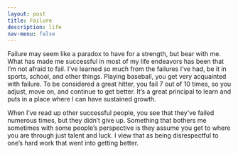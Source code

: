 ```yaml
---
layout: post
title: Failure
description: life
nav-menu: false
---
```


Failure may seem like a paradox to have for a strength, but bear with me. What has made me successful in most of my life endeavors has been that I’m not afraid to fail. I’ve learned so much from the failures I’ve had, be it in sports, school, and other things. Playing baseball, you get very acquainted with failure. To be considered a great hitter, you fail 7 out of 10 times, so you adjust, move on, and continue to get better. It’s a great principal to learn and puts in a place where I can have sustained growth. 

When I’ve read up other successful people, you see that they’ve failed numerous times, but they didn’t give up. Something that bothers me sometimes with some people’s perspective is they assume you get to where you are through just talent and luck. I view that as being disrespectful to one’s hard work that went into getting better. 
